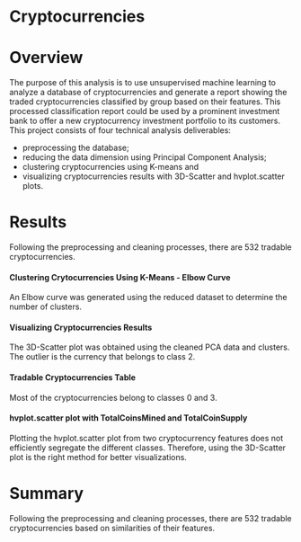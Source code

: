 # Cryptocurrencies
# Overview
The purpose of this analysis is to use unsupervised machine learning to analyze a database of cryptocurrencies and generate a report showing the traded cryptocurrencies classified by group based on their features.
This processed classification report could be used by a prominent investment bank to offer a new cryptocurrency investment portfolio to its customers.
This project consists of four technical analysis deliverables:
* preprocessing the database;
* reducing the data dimension using Principal Component Analysis;
* clustering cryptocurrencies using K-means and 
* visualizing cryptocurrencies results with 3D-Scatter and hvplot.scatter plots.
# Results
Following the preprocessing and cleaning processes, there are 532 tradable cryptocurrencies.

#### Clustering Crytocurrencies Using K-Means - Elbow Curve
An Elbow curve was generated using the reduced dataset to determine the number of clusters.

#### Visualizing Cryptocurrencies Results
The 3D-Scatter plot was obtained using the cleaned PCA data and clusters.
The outlier is the currency that belongs to class 2.

#### Tradable Cryptocurrencies Table
Most of the cryptocurrencies belong to classes 0 and 3.

#### hvplot.scatter plot with TotalCoinsMined and TotalCoinSupply
Plotting the hvplot.scatter plot from two cryptocurrency features does not efficiently segregate the different classes. Therefore, using the 3D-Scatter plot is the right method for better visualizations.
# Summary
Following the preprocessing and cleaning processes, there are 532 tradable cryptocurrencies based on similarities of their features.
